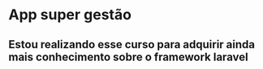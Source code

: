 # App super gestão
## Estou realizando esse curso para adquirir ainda mais conhecimento sobre o framework laravel
